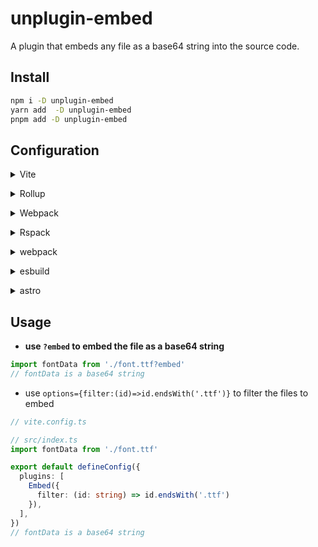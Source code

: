 # unplugin-embed

A plugin that embeds any file as a base64 string into the source code.

## Install

```bash
npm i -D unplugin-embed
yarn add  -D unplugin-embed
pnpm add -D unplugin-embed
```

## Configuration

<details>
<summary>Vite</summary><br>

```ts
// vite.config.ts
import Embed from 'unplugin-embed/vite'

export default defineConfig({
  plugins: [
    Embed(),
  ],
})
```

<br></details>

<details>
<summary>Rollup </summary><br>

```ts
// rollup.config.js
import Embed from 'unplugin-embed/rollup'

export default {
  plugins: [
    Embed(),
  ],
}
```

<br></details>

<details>
<summary>Webpack</summary><br>

```ts
// webpack.config.js
module.exports = {
  /* ... */
  plugins: [
    require('unplugin-embed/webpack').default(),
  ],
}
```

<br></details>

<details>
<summary>Rspack </summary><br>

```ts
// rspack.config.js
module.exports = {
  /* ... */
  plugins: [
    require('unplugin-embed/rspack').default(),
  ],
}
```

<br></details>

<details>
<summary>webpack</summary><br>

```ts
// vue.config.js
module.exports = {
  /* ... */
  plugins: [
    require('unplugin-embed/webpack').default(),
  ],
}
```

You can also rename the Vue configuration file to `vue.config.mjs` and use static import syntax (you should use latest `@vue/cli-service ^5.0.8`):

```ts
// vue.config.mjs
import Embed from 'unplugin-embed/webpack'

export default {
  configureWebpack: {
    plugins: [
      Embed(),
    ],
  },
}
```

<br></details>

<details>
<summary>esbuild</summary><br>

```ts
// esbuild.config.js
import { build } from 'esbuild'
import Embed from 'unplugin-embed/esbuild'

build({
  /* ... */
  plugins: [
    Embed(),
  ],
})
```

<br></details>
<details>

<summary>astro</summary><br>

```ts
// astro.config.mjs
import Embed from 'unplugin-embed/astro'

export default defineConfig({
  integrations: [
    Embed()
  ],
})
```

<br></details>

## Usage

- **use `?embed` to embed the file as a base64 string**

```ts
import fontData from './font.ttf?embed'
// fontData is a base64 string
```

- use `options={filter:(id)=>id.endsWith('.ttf')}` to filter the files to embed

```ts
// vite.config.ts

// src/index.ts
import fontData from './font.ttf'

export default defineConfig({
  plugins: [
    Embed({
      filter: (id: string) => id.endsWith('.ttf')
    }),
  ],
})
// fontData is a base64 string
```
